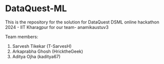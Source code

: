 # DataQuest-ML
This is the repository for the solution for DataQuest DSML online hackathon 2024 - IIT Kharagpur for our team- anamikaustuv3

Team members:

1. Sarvesh Tikekar (T-SarvesH)
2. Arkaprabha Ghosh (HricktheGeek)
3. Aditya Ojha (kaditya67)
